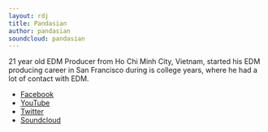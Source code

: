 ```yaml
---
layout: rdj
title: Pandasian
author: pandasian
soundcloud: pandasian
---
```


21 year old EDM Producer from Ho Chi Minh City, Vietnam, started his EDM producing career in San Francisco during is college years, where he had a lot of contact with EDM.

* [Facebook](https://www.facebook.com/PandasianOfficial)
* [YouTube](https://www.youtube.com/user/PandasianOfficial/)
* [Twitter](https://twitter.com/The1Pandasian)
* [Soundcloud](https://soundcloud.com/pandasian)